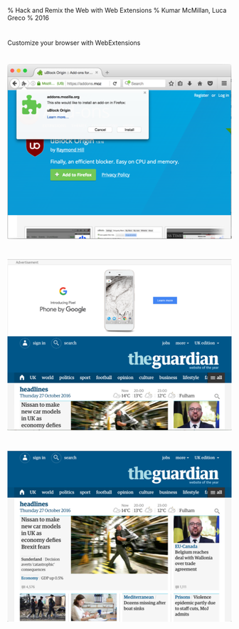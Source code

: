 % Hack and Remix the Web with Web Extensions
% Kumar McMillan, Luca Greco
% 2016

#

Customize your browser with WebExtensions

# ![Install add-on](images/install-addon.png)

# ![The guardian with ads](images/guardian-with-ads.png)

# ![The guardian without ads](images/guardian-without-ads.png)
